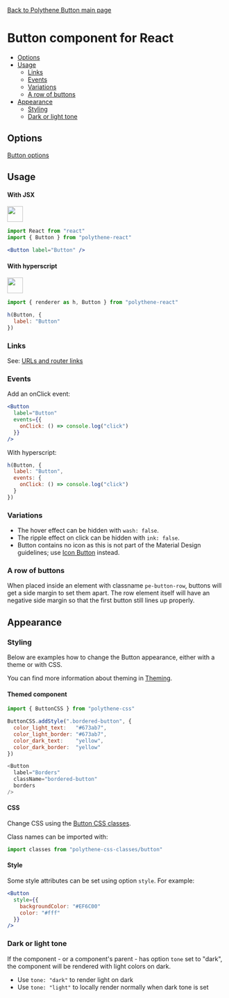 [Back to Polythene Button main page](../button.md)

# Button component for React

<!-- MarkdownTOC autolink="true" autoanchor="true" bracket="round" -->

- [Options](#options)
- [Usage](#usage)
  - [Links](#links)
  - [Events](#events)
  - [Variations](#variations)
  - [A row of buttons](#a-row-of-buttons)
- [Appearance](#appearance)
  - [Styling](#styling)
  - [Dark or light tone](#dark-or-light-tone)

<!-- /MarkdownTOC -->

<a name="options"></a>
## Options

[Button options](../button.md)


<a name="usage"></a>
## Usage

#### With JSX

<a href="https://jsfiddle.net/ArthurClemens/5db99xoj/" target="_blank"><img src="https://arthurclemens.github.io/assets/polythene/docs/try-out-green.gif" height="36" /></a>

~~~jsx
import React from "react"
import { Button } from "polythene-react"

<Button label="Button" />
~~~

#### With hyperscript

<a href="https://jsfiddle.net/ArthurClemens/5z374g58/" target="_blank"><img src="https://arthurclemens.github.io/assets/polythene/docs/try-out-green.gif" height="36" /></a>

~~~javascript
import { renderer as h, Button } from "polythene-react"

h(Button, {
  label: "Button"
})
~~~

<a name="links"></a>
### Links

See: [URLs and router links](../../handling-urls.md)


<a name="events"></a>
### Events

Add an onClick event:

~~~jsx
<Button
  label="Button"
  events={{
    onClick: () => console.log("click")
  }}
/>
~~~

With hyperscript:

~~~javascript
h(Button, {
  label: "Button",
  events: {
    onClick: () => console.log("click")
  }
})
~~~

<a name="variations"></a>
### Variations

* The hover effect can be hidden with `wash: false`.
* The ripple effect on click can be hidden with `ink: false`.
* Button contains no icon as this is not part of the Material Design guidelines; use [Icon Button](../icon-button.md) instead.


<a name="a-row-of-buttons"></a>
### A row of buttons

When placed inside an element with classname `pe-button-row`, buttons will get a side margin to set them apart. The row element itself will have an negative side margin so that the first button still lines up properly.


<a name="appearance"></a>
## Appearance

<a name="styling"></a>
### Styling

Below are examples how to change the Button appearance, either with a theme or with CSS.

You can find more information about theming in [Theming](../../theming.md).

#### Themed component

~~~javascript
import { ButtonCSS } from "polythene-css"

ButtonCSS.addStyle(".bordered-button", {
  color_light_text:   "#673ab7",
  color_light_border: "#673ab7",
  color_dark_text:    "yellow",
  color_dark_border:  "yellow"
})

<Button
  label="Borders"
  className="bordered-button"
  borders
/>
~~~

#### CSS

Change CSS using the [Button CSS classes](../../../packages/polythene-css-classes/button.js).

Class names can be imported with:

~~~javascript
import classes from "polythene-css-classes/button"
~~~

#### Style

Some style attributes can be set using option `style`. For example:

~~~jsx
<Button
  style={{
    backgroundColor: "#EF6C00"
    color: "#fff"
  }}
/>
~~~

<a name="dark-or-light-tone"></a>
### Dark or light tone

If the component - or a component's parent - has option `tone` set to "dark", the component will be rendered with light colors on dark. 

* Use `tone: "dark"` to render light on dark
* Use `tone: "light"` to locally render normally when dark tone is set


